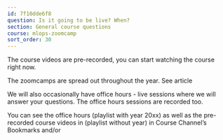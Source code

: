 ```yaml
---
id: 7f10dde6f8
question: Is it going to be live? When?
section: General course questions
course: mlops-zoomcamp
sort_order: 30
---
```


The course videos are pre-recorded, you can start watching the course right now.

The zoomcamps are spread out throughout the year. See article

We will also occasionally have office hours - live sessions where we will answer your questions. The office hours sessions are recorded too.

You can see the office hours (playlist with year 20xx) as well as the pre-recorded course videos in (playlist without year) in Course Channel’s Bookmarks and/or

